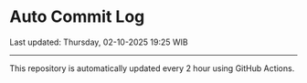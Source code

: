 # Auto Commit Log

Last updated: Thursday, 02-10-2025 19:25 WIB

---

This repository is automatically updated every 2 hour using GitHub Actions.
